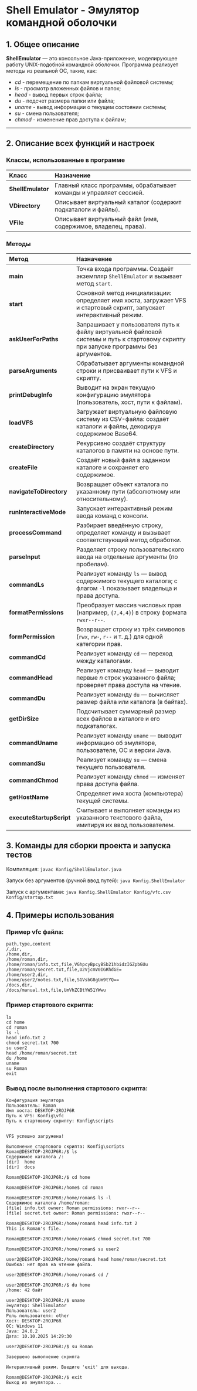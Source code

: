 # Shell Emulator - Эмулятор командной оболочки

## 1. Общее описание

**ShellEmulator** — это консольное Java-приложение, моделирующее работу UNIX-подобной командной оболочки.
Программа реализует методы из реальной ОС, такие, как:
- *cd* - перемещение по папкам виртуальной файловой системы;
- *ls* - просмотр вложенных файлов и папок;
- *head* - вывод первых строк файла;
- *du* - подсчет размера папки или файла;
- *uname* - вывод информации о текущем состоянии системы;
- *su* - смена пользователя;
- *chmod* - изменение прав доступа к файлам;

***

## 2. Описание всех функций и настроек

###  Классы, использованные в программе

| Класс             | Назначение                                                         |
|:------------------|:-------------------------------------------------------------------|
| **ShellEmulator** | Главный класс программы, обрабатывает команды и управляет сессией. |
| **VDirectory**    | Описывает виртуальный каталог (содержит подкаталоги и файлы).      |
| **VFile**         | Описывает виртуальный файл (имя, содержимое, владелец, права).     |

### Методы

| Метод                    | Назначение                                                                                                                             |
|:-------------------------|:---------------------------------------------------------------------------------------------------------------------------------------|
| **main**                 | Точка входа программы. Создаёт экземпляр `ShellEmulator` и вызывает метод `start`.                                                     |
| **start**                | Основной метод инициализации: определяет имя хоста, загружает VFS и стартовый скрипт, запускает интерактивный режим.                   |
| **askUserForPaths**      | Запрашивает у пользователя путь к файлу виртуальной файловой системы и путь к стартовому скрипту при запуске программы без аргументов. |
| **parseArguments**       | Обрабатывает аргументы командной строки и присваивает пути к VFS и скрипту.                                                            |
| **printDebugInfo**       | Выводит на экран текущую конфигурацию эмулятора (пользователь, хост, пути к файлам).                                                   |
| **loadVFS**              | Загружает виртуальную файловую систему из CSV-файла: создаёт каталоги и файлы, декодируя содержимое Base64.                            |
| **createDirectory**      | Рекурсивно создаёт структуру каталогов в памяти на основе пути.                                                                        |
| **createFile**           | Создаёт новый файл в заданном каталоге и сохраняет его содержимое.                                                                     |
| **navigateToDirectory**  | Возвращает объект каталога по указанному пути (абсолютному или относительному).                                                        |
| **runInteractiveMode**   | Запускает интерактивный режим ввода команд с консоли.                                                                                  |
| **processCommand**       | Разбирает введённую строку, определяет команду и вызывает соответствующий метод обработки.                                             |
| **parseInput**           | Разделяет строку пользовательского ввода на отдельные аргументы (по пробелам).                                                         |
| **commandLs**            | Реализует команду `ls` — вывод содержимого текущего каталога; с флагом `-l` показывает владельца и права доступа.                      |
| **formatPermissions**    | Преобразует массив числовых прав (например, `{7,4,4}`) в строку формата `rwxr--r--`.                                                   |
| **formPermission**       | Возвращает строку из трёх символов (`rwx`, `rw-`, `r--` и т. д.) для одной категории прав.                                             |
| **commandCd**            | Реализует команду `cd` — переход между каталогами.                                                                                     |
| **commandHead**          | Реализует команду `head` — выводит первые *n* строк указанного файла; проверяет права доступа на чтение.                               |
| **commandDu**            | Реализует команду `du` — вычисляет размер файла или каталога (в байтах).                                                               |
| **getDirSize**           | Подсчитывает суммарный размер всех файлов в каталоге и его подкаталогах.                                                               |
| **commandUname**         | Реализует команду `uname` — выводит информацию об эмуляторе, пользователе, ОС и версии Java.                                           |
| **commandSu**            | Реализует команду `su` — смена текущего пользователя.                                                                                  |
| **commandChmod**         | Реализует команду `chmod` — изменяет права доступа файла.                                                                              |
| **getHostName**          | Определяет имя хоста (компьютера) текущей системы.                                                                                     |
| **executeStartupScript** | Считывает и выполняет команды из указанного текстового файла, имитируя их ввод пользователем.                                          |

## 3. Команды для сборки проекта и запуска тестов

Компиляция:
`javac Konfig/ShellEmulator.java`

Запуск без аргументов (ручной ввод путей):
`java Konfig.ShellEmulator`

Запуск с аргументами:
`java Konfig.ShellEmulator Konfig/vfc.csv Konfig/startup.txt`

## 4. Примеры использования

### Пример vfc файла:
``` declarative
path,type,content
/,dir,
/home,dir,
/home/roman,dir,
/home/roman/info.txt,file,VGhpcyBpcyBSb21hbidzIGZpbGUu
/home/roman/secret.txt,file,U2VjcmV0IGRhdGE=
/home/user2,dir,
/home/user2/notes.txt,file,SGVsbG8gUm9tYQ==
/docs,dir,
/docs/manual.txt,file,UmVhZCBtYW51YWwu
```

### Пример стартового скрипта:
``` declarative
ls
cd home
cd roman
ls -l
head info.txt 2
chmod secret.txt 700
su user2
head /home/roman/secret.txt
du /home
uname
su Roman
exit
```

### Вывод после выполнения стартового скрипта:
``` declarative
Конфигурация эмулятора
Пользователь: Roman
Имя хоста: DESKTOP-2ROJP6R
Путь к VFS: Konfig\vfc
Путь к стартовому скрипту: Konfig\scripts


VFS успешно загружена!

Выполнение стартового скрипта: Konfig\scripts
Roman@DESKTOP-2ROJP6R:/$ ls
Содержимое каталога /:
[dir]  home
[dir]  docs

Roman@DESKTOP-2ROJP6R:/$ cd home

Roman@DESKTOP-2ROJP6R:/home$ cd roman

Roman@DESKTOP-2ROJP6R:/home/roman$ ls -l
Содержимое каталога /home/roman:
[file] info.txt owner: Roman permissions: rwxr--r--
[file] secret.txt owner: Roman permissions: rwxr--r--

Roman@DESKTOP-2ROJP6R:/home/roman$ head info.txt 2
This is Roman's file.

Roman@DESKTOP-2ROJP6R:/home/roman$ chmod secret.txt 700

Roman@DESKTOP-2ROJP6R:/home/roman$ su user2

user2@DESKTOP-2ROJP6R:/home/roman$ head home/roman/secret.txt
Ошибка: нет прав на чтение файла.

user2@DESKTOP-2ROJP6R:/home/roman$ cd /

user2@DESKTOP-2ROJP6R:/$ du home
/home: 42 байт

user2@DESKTOP-2ROJP6R:/$ uname
Эмулятор: ShellEmulator
Пользователь: user2
Роль пользователя: other
Хост: DESKTOP-2ROJP6R
ОС: Windows 11
Java: 24.0.2
Дата: 10.10.2025 14:29:30

user2@DESKTOP-2ROJP6R:/$ su Roman

Завершено выполнение скрипта

Интерактивный режим. Введите 'exit' для выхода.

Roman@DESKTOP-2ROJP6R:/$ exit
Выход из эмулятора...
```